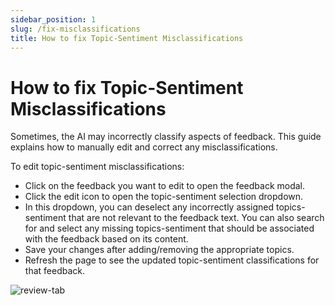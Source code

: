 ```yaml
---
sidebar_position: 1
slug: /fix-misclassifications
title: How to fix Topic-Sentiment Misclassifications
---
```

# How to fix Topic-Sentiment Misclassifications

Sometimes, the AI may incorrectly classify aspects of feedback. This guide explains how to manually edit and correct any misclassifications.

To edit topic-sentiment misclassifications:
- Click on the feedback you want to edit to open the feedback modal.
- Click the edit icon to open the topic-sentiment selection dropdown. 
- In this dropdown, you can deselect any incorrectly assigned topics-sentiment that are not relevant to the feedback text. You can also search for and select any missing topics-sentiment that should be associated with the feedback based on its content.
- Save your changes after adding/removing the appropriate topics.
- Refresh the page to see the updated topic-sentiment classifications for that feedback.

![review-tab](/img/help/topics&sentiments/review-tab.png)
